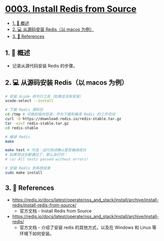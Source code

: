 # [0003. Install Redis from Source](https://github.com/Tdahuyou/TNotes.redis/tree/main/notes/0003.%20Install%20Redis%20from%20Source)

<!-- region:toc -->

- [1. 📝 概述](#1--概述)
- [2. 💻 从源码安装 Redis（以 macos 为例）](#2--从源码安装-redis以-macos-为例)
- [3. 🔗 References](#3--references)

<!-- endregion:toc -->

## 1. 📝 概述

- 记录从源代码安装 Redis 的步骤。

## 2. 💻 从源码安装 Redis（以 macos 为例）

```bash
# 安装 Xcode 命令行工具（如果还没有安装）
xcode-select --install

# 下载 Redis 源码包
cd /tmp # 切换到临时目录，作为下载和编译 Redis 的工作空间
curl -O https://download.redis.io/redis-stable.tar.gz
tar -xzvf redis-stable.tar.gz
cd redis-stable

# 编译 Redis
make

make test # 可选：运行测试确认是否编译成功
# 如果测试全都通过了，那么会打印：
# \o/ All tests passed without errors!

# 安装 Redis 到系统目录
sudo make install
```

## 3. 🔗 References

- https://redis.io/docs/latest/operate/oss_and_stack/install/archive/install-redis/install-redis-from-source/
  - 官方文档 - Install Redis from Source
- https://redis.io/docs/latest/operate/oss_and_stack/install/archive/install-redis/
  - 官方文档 - 介绍了安装 redis 的其他方式，以及在 Windows 和 Linus 等环境下如何安装。
